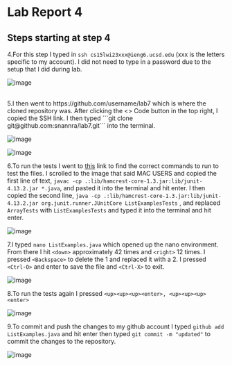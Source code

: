 # Lab Report 4
## Steps starting at step 4
4.For this step I typed in ```ssh cs15lwi23xxx@ieng6.ucsd.edu``` (xxx is the letters specific to my account). I did not need to type in a password due to the setup that I did during lab.

![image](https://user-images.githubusercontent.com/49798755/221383543-af9b27d6-7372-48cf-9003-4e969b3d856e.png) <br />

<br />
5.I then went to https://github.com/username/lab7 which is where the cloned repository was. After clicking the <> Code button in the top right, I copied the SSH link. I then typed ```git clone git@github.com:snannra/lab7.git``` into the terminal.

![image](https://user-images.githubusercontent.com/49798755/224518861-a079f82c-1460-4954-8bdd-36e71837b4f8.png)

![image](https://user-images.githubusercontent.com/49798755/221383632-61bf810c-01a2-40d4-ba05-7657d57414cf.png)

6.To run the tests I went to [this](https://ucsd-cse15l-w23.github.io/week/week3/) link to find the correct commands to run to test the files. I scrolled to the image that said MAC USERS and copied the first line of text, ```javac -cp .:lib/hamcrest-core-1.3.jar:lib/junit-4.13.2.jar *.java```, and pasted it into the terminal and hit enter. I then copied the second line, ```java -cp .:lib/hamcrest-core-1.3.jar:lib/junit-4.13.2.jar org.junit.runner.JUnitCore ListExamplesTests``` , and replaced ```ArrayTests``` with ```ListExamplesTests``` and typed it into the terminal and hit enter.

![image](https://user-images.githubusercontent.com/49798755/221447916-859fb7e2-4423-4b21-8283-92dfef6dc44f.png)

7.I typed ```nano ListExamples.java``` which opened up the nano environment. From there I hit ```<down>``` approximately 42 times and ```<right>``` 12 times. I pressed ```<Backspace>``` to delete the 1 and replaced it with a 2. I pressed ```<Ctrl-O>``` and enter to save the file and ```<Ctrl-X>``` to exit.
  
![image](https://user-images.githubusercontent.com/49798755/221384845-9c74df32-3f31-477f-b488-a37b104d26ee.png)
  
8.To run the tests again I pressed 
```<up><up><up><enter>, <up><up><up><enter>```

![image](https://user-images.githubusercontent.com/49798755/221384987-e489f0db-0ef3-4947-8029-3330e0c6022d.png)
  
9.To commit and push the changes to my github account I typed ```github add ListExamples.java``` and hit enter then typed ```git commit -m "updated"``` to commit the changes to the repository.

![image](https://user-images.githubusercontent.com/49798755/221385064-5713faa6-eedb-4492-99c0-84d66bd9dc1e.png)
